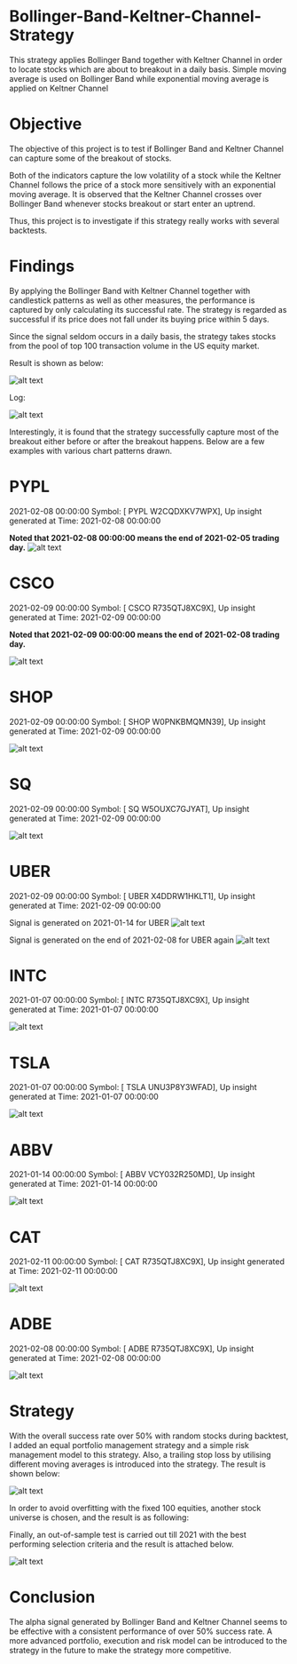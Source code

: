 # Bollinger-Band-Keltner-Channel-Strategy
This strategy applies Bollinger Band together with Keltner Channel in order to locate stocks which are about to breakout in a daily basis. Simple moving average is used on Bollinger Band while exponential moving average is applied on Keltner Channel 

# Objective
The objective of this project is to test if Bollinger Band and Keltner Channel can capture some of the breakout of stocks. 

Both of the indicators capture the low volatility of a stock while the Keltner Channel follows the price of a stock more sensitively with an exponential moving average. It is observed that the Keltner Channel crosses over Bollinger Band whenever stocks breakout or start enter an uptrend. 

Thus, this project is to investigate if this strategy really works with several backtests. 

# Findings
By applying the Bollinger Band with Keltner Channel  together with candlestick patterns as well as other measures, the performance is captured by only calculating its successful rate. The strategy is regarded as successful if its price does not fall under its buying price within 5 days.

Since the signal seldom occurs in a daily basis, the strategy takes stocks from the pool of top 100 transaction volume in the US equity market.

Result is shown as below:

![alt text](https://github.com/kelvonlys/Bollinger-Band-Keltner-Channel-Strategy/blob/main/alpha.png)

Log:

![alt text](https://github.com/kelvonlys/Bollinger-Band-Keltner-Channel-Strategy/blob/main/Log.png)

Interestingly, it is found that the strategy successfully capture most of the breakout either before or after the breakout happens. Below are a few examples with various chart patterns drawn.

<!-- Break Previous Top -->

# PYPL
2021-02-08 00:00:00 Symbol: [ PYPL W2CQDXKV7WPX], Up insight generated at Time: 2021-02-08 00:00:00 

**Noted that 2021-02-08 00:00:00 means the end of 2021-02-05 trading day.**
![alt text](https://github.com/kelvonlys/Bollinger-Band-Keltner-Channel-Strategy/blob/main/PYPL.png)

# CSCO
2021-02-09 00:00:00 Symbol: [ CSCO R735QTJ8XC9X], Up insight generated at Time: 2021-02-09 00:00:00 

**Noted that 2021-02-09 00:00:00 means the end of 2021-02-08 trading day.**

![alt text](https://github.com/kelvonlys/Bollinger-Band-Keltner-Channel-Strategy/blob/main/CSCO.png)

# SHOP
2021-02-09 00:00:00 Symbol: [ SHOP W0PNKBMQMN39], Up insight generated at Time: 2021-02-09 00:00:00 

![alt text](https://github.com/kelvonlys/Bollinger-Band-Keltner-Channel-Strategy/blob/main/SHOP.png)

# SQ
2021-02-09 00:00:00 Symbol: [ SQ W5OUXC7GJYAT], Up insight generated at Time: 2021-02-09 00:00:00 

![alt text](https://github.com/kelvonlys/Bollinger-Band-Keltner-Channel-Strategy/blob/main/SQ.png)

# UBER
2021-02-09 00:00:00 Symbol: [ UBER X4DDRW1HKLT1], Up insight generated at Time: 2021-02-09 00:00:00 

Signal is generated on 2021-01-14 for UBER
![alt text](https://github.com/kelvonlys/Bollinger-Band-Keltner-Channel-Strategy/blob/main/UBER_20210114.png)


Signal is generated on the end of 2021-02-08 for UBER again
![alt text](https://github.com/kelvonlys/Bollinger-Band-Keltner-Channel-Strategy/blob/main/UBER_20210209.png)

<!-- Break Price Channel Top -->

# INTC
2021-01-07 00:00:00 Symbol: [ INTC R735QTJ8XC9X], Up insight generated at Time: 2021-01-07 00:00:00 

![alt text](https://github.com/kelvonlys/Bollinger-Band-Keltner-Channel-Strategy/blob/main/Intel.png)

# TSLA
2021-01-07 00:00:00 Symbol: [ TSLA UNU3P8Y3WFAD], Up insight generated at Time: 2021-01-07 00:00:00 

![alt text](https://github.com/kelvonlys/Bollinger-Band-Keltner-Channel-Strategy/blob/main/TSLA.png)

# ABBV
2021-01-14 00:00:00 Symbol: [ ABBV VCY032R250MD], Up insight generated at Time: 2021-01-14 00:00:00 

![alt text](https://github.com/kelvonlys/Bollinger-Band-Keltner-Channel-Strategy/blob/main/ABBV.png)

# CAT
2021-02-11 00:00:00 Symbol: [ CAT R735QTJ8XC9X], Up insight generated at Time: 2021-02-11 00:00:00 

![alt text](https://github.com/kelvonlys/Bollinger-Band-Keltner-Channel-Strategy/blob/main/CAT.png)

# ADBE
2021-02-08 00:00:00 Symbol: [ ADBE R735QTJ8XC9X], Up insight generated at Time: 2021-02-08 00:00:00 

![alt text](https://github.com/kelvonlys/Bollinger-Band-Keltner-Channel-Strategy/blob/main/ADBE.png)


# Strategy
With the overall success rate over 50% with random stocks during backtest, I added an equal portfolio management strategy and a simple risk management model to this strategy. Also, a trailing stop loss by utilising different moving averages is introduced into the strategy. The result is shown below:

![alt text](https://github.com/kelvonlys/Bollinger-Band-Keltner-Channel-Strategy/blob/main/Backtest.png)

In order to avoid overfitting with the fixed 100 equities, another stock universe is chosen, and the result is as following:


Finally, an out-of-sample test is carried out till 2021 with the best performing selection criteria and the result is attached below.

![alt text](https://github.com/kelvonlys/Bollinger-Band-Keltner-Channel-Strategy/blob/main/Out-of-sample%20test.png)


# Conclusion
The alpha signal generated by Bollinger Band and Keltner Channel seems to be effective with a consistent performance of over 50% success rate. A more advanced portfolio, execution and risk model can be introduced to the strategy in the future to make the strategy more competitive.




